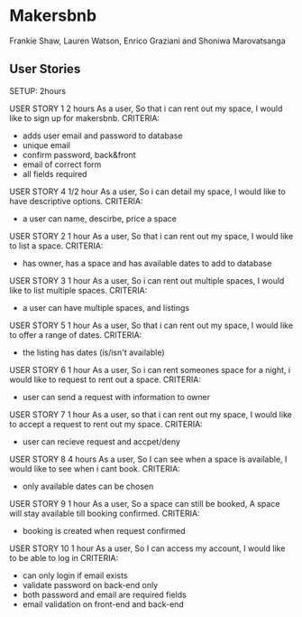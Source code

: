 # Makersbnb
Frankie Shaw, Lauren Watson, Enrico Graziani and Shoniwa Marovatsanga

## User Stories
SETUP: 2hours


USER STORY 1  2 hours
As a user,
So that i can rent out my space,
I would like to sign up for makersbnb.
CRITERIA:
- adds user email and password to database
- unique email
- confirm password, back&front
- email of correct form
- all fields required

USER STORY 4  1/2 hour
As a user,
So i can detail my space,
I would like to have descriptive options.
CRITERIA:
- a user can name, descirbe, price a space

USER STORY 2  1 hour
As a user,
So that i can rent out my space,
I would like to list a space.
CRITERIA:
- has owner, has a space and has available dates to add to database


USER STORY 3  1 hour
As a user,
So i can rent out multiple spaces,
I would like to list multiple spaces.
CRITERIA:
- a user can have multiple spaces, and listings


USER STORY 5  1 hour
As a user,
So that i can rent out my space,
I would like to offer a range of dates.
CRITERIA:
- the listing has dates (is/isn't available)

USER STORY 6  1 hour
As a user,
So i can rent someones space for a night,
i would like to request to rent out a space.
CRITERIA:
- user can send a request with information to owner

USER STORY 7  1 hour
As a user,
so that i can rent out my space,
I would like to accept a request to rent out my space.
CRITERIA:
- user can recieve request and accpet/deny

USER STORY 8  4 hours
As a user,
So I can see when a space is available,
I would like to see when i cant book.
CRITERIA:
- only available dates can be chosen

USER STORY 9  1 hour
As a user,
So a space can still be booked,
A space will stay available till booking confirmed.
CRITERIA:
- booking is created when request confirmed


USER STORY 10   1 hour
As a user,
So I can access my account,
I would like to be able to log in
CRITERIA:
- can only login if email exists
- validate password on back-end only
- both password and email are required fields
- email validation on front-end and back-end
